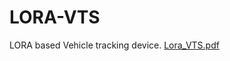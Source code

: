 # LORA-VTS
LORA based Vehicle tracking device.
[Lora_VTS.pdf](https://github.com/akshant3108/LORA-VTS/files/7579853/Lora_VTS.pdf)
